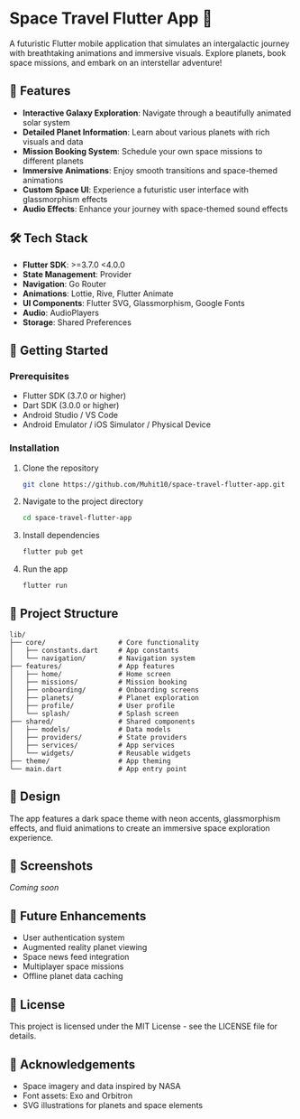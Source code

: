 # Space Travel Flutter App 🚀

A futuristic Flutter mobile application that simulates an intergalactic journey with breathtaking animations and immersive visuals. Explore planets, book space missions, and embark on an interstellar adventure!

## 📱 Features

- **Interactive Galaxy Exploration**: Navigate through a beautifully animated solar system
- **Detailed Planet Information**: Learn about various planets with rich visuals and data
- **Mission Booking System**: Schedule your own space missions to different planets
- **Immersive Animations**: Enjoy smooth transitions and space-themed animations
- **Custom Space UI**: Experience a futuristic user interface with glassmorphism effects
- **Audio Effects**: Enhance your journey with space-themed sound effects

## 🛠️ Tech Stack

- **Flutter SDK**: >=3.7.0 <4.0.0
- **State Management**: Provider
- **Navigation**: Go Router
- **Animations**: Lottie, Rive, Flutter Animate
- **UI Components**: Flutter SVG, Glassmorphism, Google Fonts
- **Audio**: AudioPlayers
- **Storage**: Shared Preferences

## 🚀 Getting Started

### Prerequisites

- Flutter SDK (3.7.0 or higher)
- Dart SDK (3.0.0 or higher)
- Android Studio / VS Code
- Android Emulator / iOS Simulator / Physical Device

### Installation

1. Clone the repository
   ```bash
   git clone https://github.com/Muhit10/space-travel-flutter-app.git
   ```

2. Navigate to the project directory
   ```bash
   cd space-travel-flutter-app
   ```

3. Install dependencies
   ```bash
   flutter pub get
   ```

4. Run the app
   ```bash
   flutter run
   ```

## 📂 Project Structure

```
lib/
├── core/                  # Core functionality
│   ├── constants.dart     # App constants
│   └── navigation/        # Navigation system
├── features/              # App features
│   ├── home/              # Home screen
│   ├── missions/          # Mission booking
│   ├── onboarding/        # Onboarding screens
│   ├── planets/           # Planet exploration
│   ├── profile/           # User profile
│   └── splash/            # Splash screen
├── shared/                # Shared components
│   ├── models/            # Data models
│   ├── providers/         # State providers
│   ├── services/          # App services
│   └── widgets/           # Reusable widgets
├── theme/                 # App theming
└── main.dart              # App entry point
```

## 🎨 Design

The app features a dark space theme with neon accents, glassmorphism effects, and fluid animations to create an immersive space exploration experience.

## 📱 Screenshots

*Coming soon*

## 🔮 Future Enhancements

- User authentication system
- Augmented reality planet viewing
- Space news feed integration
- Multiplayer space missions
- Offline planet data caching

## 📄 License

This project is licensed under the MIT License - see the LICENSE file for details.

## 🙏 Acknowledgements

- Space imagery and data inspired by NASA
- Font assets: Exo and Orbitron
- SVG illustrations for planets and space elements
